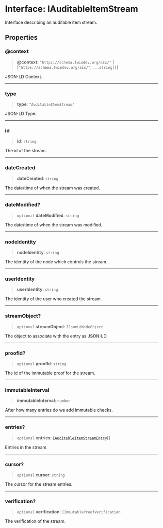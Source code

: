 # Interface: IAuditableItemStream

Interface describing an auditable item stream.

## Properties

### @context

> **@context**: `"https://schema.twindev.org/ais/"` \| [`"https://schema.twindev.org/ais/"`, `...string[]`]

JSON-LD Context.

***

### type

> **type**: `"AuditableItemStream"`

JSON-LD Type.

***

### id

> **id**: `string`

The id of the stream.

***

### dateCreated

> **dateCreated**: `string`

The date/time of when the stream was created.

***

### dateModified?

> `optional` **dateModified**: `string`

The date/time of when the stream was modified.

***

### nodeIdentity

> **nodeIdentity**: `string`

The identity of the node which controls the stream.

***

### userIdentity

> **userIdentity**: `string`

The identity of the user who created the stream.

***

### streamObject?

> `optional` **streamObject**: `IJsonLdNodeObject`

The object to associate with the entry as JSON-LD.

***

### proofId?

> `optional` **proofId**: `string`

The id of the immutable proof for the stream.

***

### immutableInterval

> **immutableInterval**: `number`

After how many entries do we add immutable checks.

***

### entries?

> `optional` **entries**: [`IAuditableItemStreamEntry`](IAuditableItemStreamEntry.md)[]

Entries in the stream.

***

### cursor?

> `optional` **cursor**: `string`

The cursor for the stream entries.

***

### verification?

> `optional` **verification**: `IImmutableProofVerification`

The verification of the stream.
